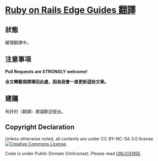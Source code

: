 # [Ruby on Rails Edge Guides 翻譯](/guides/index.md)

## 狀態

緩慢翻譯中。

## 注意事項

__Pull Requests are STRONGLY welcome!__

__全文轉載煩請導回此處，因為我會一直更新這些文章。__

## 建議

有好的（翻譯）建議歡迎提出。

## Copyright Declaration

Unless otherwise noted, all contents are under CC BY-NC-SA 3.0 license <a rel="license" href="http://creativecommons.org/licenses/by-nc-sa/3.0/deed"><img alt="Creative Commons License" style="border-width:0" src="http://i.creativecommons.org/l/by-nc/3.0/88x31.png" /></a>.

Code is under Public Domain (Unlicense). Please read [UNLICENSE](/UNLICENSE).
